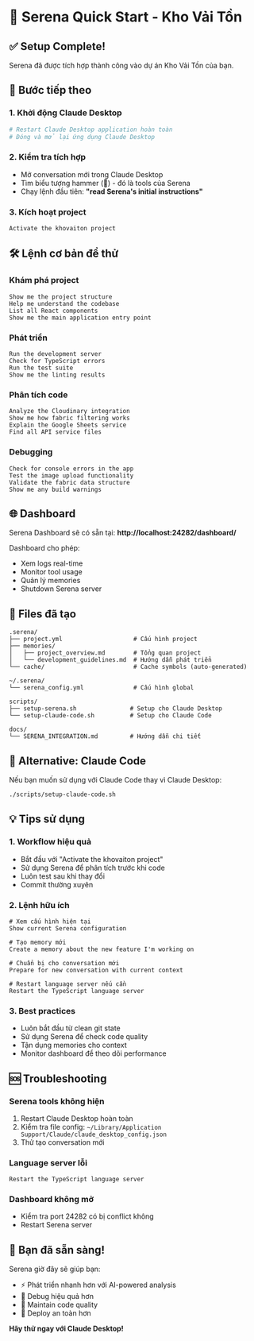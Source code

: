 # 🚀 Serena Quick Start - Kho Vải Tồn

## ✅ Setup Complete!

Serena đã được tích hợp thành công vào dự án Kho Vải Tồn của bạn.

## 🎯 Bước tiếp theo

### 1. Khởi động Claude Desktop
```bash
# Restart Claude Desktop application hoàn toàn
# Đóng và mở lại ứng dụng Claude Desktop
```

### 2. Kiểm tra tích hợp
- Mở conversation mới trong Claude Desktop
- Tìm biểu tượng hammer (🔨) - đó là tools của Serena
- Chạy lệnh đầu tiên: **"read Serena's initial instructions"**

### 3. Kích hoạt project
```
Activate the khovaiton project
```

## 🛠️ Lệnh cơ bản để thử

### Khám phá project
```
Show me the project structure
Help me understand the codebase
List all React components
Show me the main application entry point
```

### Phát triển
```
Run the development server
Check for TypeScript errors
Run the test suite
Show me the linting results
```

### Phân tích code
```
Analyze the Cloudinary integration
Show me how fabric filtering works
Explain the Google Sheets service
Find all API service files
```

### Debugging
```
Check for console errors in the app
Test the image upload functionality
Validate the fabric data structure
Show me any build warnings
```

## 🌐 Dashboard

Serena Dashboard sẽ có sẵn tại: **http://localhost:24282/dashboard/**

Dashboard cho phép:
- Xem logs real-time
- Monitor tool usage
- Quản lý memories
- Shutdown Serena server

## 📁 Files đã tạo

```
.serena/
├── project.yml                    # Cấu hình project
├── memories/
│   ├── project_overview.md        # Tổng quan project
│   └── development_guidelines.md  # Hướng dẫn phát triển
└── cache/                         # Cache symbols (auto-generated)

~/.serena/
└── serena_config.yml              # Cấu hình global

scripts/
├── setup-serena.sh               # Setup cho Claude Desktop
└── setup-claude-code.sh          # Setup cho Claude Code

docs/
└── SERENA_INTEGRATION.md         # Hướng dẫn chi tiết
```

## 🔧 Alternative: Claude Code

Nếu bạn muốn sử dụng với Claude Code thay vì Claude Desktop:

```bash
./scripts/setup-claude-code.sh
```

## 💡 Tips sử dụng

### 1. Workflow hiệu quả
- Bắt đầu với "Activate the khovaiton project"
- Sử dụng Serena để phân tích trước khi code
- Luôn test sau khi thay đổi
- Commit thường xuyên

### 2. Lệnh hữu ích
```
# Xem cấu hình hiện tại
Show current Serena configuration

# Tạo memory mới
Create a memory about the new feature I'm working on

# Chuẩn bị cho conversation mới
Prepare for new conversation with current context

# Restart language server nếu cần
Restart the TypeScript language server
```

### 3. Best practices
- Luôn bắt đầu từ clean git state
- Sử dụng Serena để check code quality
- Tận dụng memories cho context
- Monitor dashboard để theo dõi performance

## 🆘 Troubleshooting

### Serena tools không hiện
1. Restart Claude Desktop hoàn toàn
2. Kiểm tra file config: `~/Library/Application Support/Claude/claude_desktop_config.json`
3. Thử tạo conversation mới

### Language server lỗi
```
Restart the TypeScript language server
```

### Dashboard không mở
- Kiểm tra port 24282 có bị conflict không
- Restart Serena server

## 🎉 Bạn đã sẵn sàng!

Serena giờ đây sẽ giúp bạn:
- ⚡ Phát triển nhanh hơn với AI-powered analysis
- 🐛 Debug hiệu quả hơn
- 📝 Maintain code quality
- 🚀 Deploy an toàn hơn

**Hãy thử ngay với Claude Desktop!**
